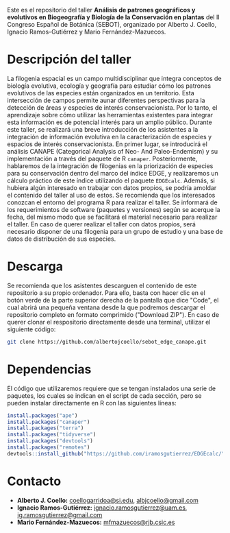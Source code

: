 Este es el repositorio del taller 
**Análisis de patrones geográficos y evolutivos en Biogeografía y Biología de la Conservación en plantas** 
del II Congreso Español de Botánica (SEBOT), organizado por Alberto J. Coello, 
Ignacio Ramos-Gutiérrez y Mario Fernández-Mazuecos.

# Descripción del taller
La filogenia espacial es un campo multidisciplinar que integra conceptos de biología evolutiva, 
ecología y geografía para estudiar cómo los patrones evolutivos de las especies están organizados
en un territorio. Esta intersección de campos permite aunar diferentes perspectivas para la detección de áreas 
y especies de interés conservacionista. Por lo tanto, el aprendizaje sobre cómo utilizar las herramientas existentes
para integrar esta información es de potencial interés para un amplio público. Durante este taller, se realizará una
breve introducción de los asistentes a la integración de información evolutiva en la caracterización de especies y 
espacios de interés conservacionista. En primer lugar, se introducirá el análisis CANAPE 
(Categorical Analysis of Neo- And Paleo-Endemism) y su implementación a través del paquete de R `canaper`.
Posteriormente, hablaremos de la integración de filogenias en la priorización de especies para su conservación
dentro del marco del índice EDGE, y realizaremos un cálculo práctico de este índice utilizando el paquete `EDGEcalc`. 
Además, si hubiera algún interesado en trabajar con datos propios, se podría amoldar el contenido del taller al uso de estos. 
Se recomienda que los interesados conozcan el entorno del programa R para realizar el taller. Se informará de los 
requerimientos de software (paquetes y versiones) según se acerque la fecha, del mismo modo que se facilitará el 
material necesario para realizar el taller. En caso de querer realizar el taller con datos propios, será necesario
disponer de una filogenia para un grupo de estudio y una base de datos de distribución de sus especies.

# Descarga
Se recomienda que los asistentes descarguen el contenido de este repositorio a su propio ordenador. 
Para ello, basta con hacer clic en el botón verde de la parte superior derecha de la pantalla que dice "Code",
el cual abrirá una pequeña ventana desde la que podremos descargar el repositorio completo en formato comprimido ("Download ZIP"). 
En caso de querer clonar el respositorio directamente desde una terminal, utilizar el siguiente código:

```sh
git clone https://github.com/albertojcoello/sebot_edge_canape.git
```

# Dependencias
El código que utilizaremos requiere que se tengan instalados una serie de paquetes, los cuales se indican en el script de cada sección, pero se pueden instalar directamente en R con las siguientes líneas:

```R
install.packages("ape")
install.packages("canaper")
install.packages("terra")
install.packages("tidyverse")
install.packages("devtools")
install.packages("remotes")
devtools::install_github("https://github.com/iramosgutierrez/EDGEcalc/")
```

# Contacto
- **Alberto J. Coello:** coellogarridoa@si.edu, albjcoello@gmail.com
- **Ignacio Ramos-Gutiérrez:** ignacio.ramosgutierrez@uam.es, ig.ramosgutierrez@gmail.com
- **Mario Fernández-Mazuecos:** mfmazuecos@rjb.csic.es

